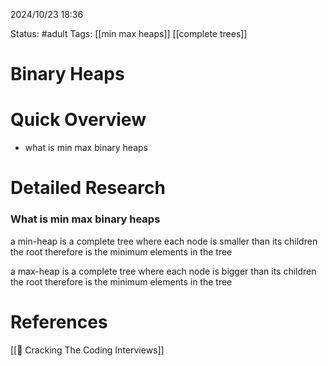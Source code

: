 2024/10/23
18:36

Status: #adult 
Tags: [[min max heaps]] [[complete trees]]
# Binary Heaps


# Quick Overview
- what is min max binary heaps
# Detailed Research

### What is min max binary heaps
a min-heap is a complete tree where each node is smaller than its children the root therefore is the minimum elements in the tree

a max-heap is a complete tree where each node is bigger than its children the root therefore is the minimum elements in the tree


# References

[[📙 Cracking The Coding Interviews]]